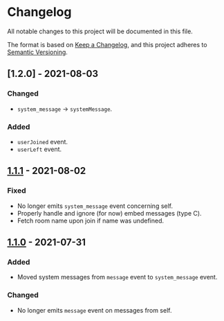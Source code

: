 # Changelog
All notable changes to this project will be documented in this file.

The format is based on [Keep a Changelog](https://keepachangelog.com/en/1.0.0/),
and this project adheres to [Semantic Versioning](https://semver.org/spec/v2.0.0.html).

## [1.2.0] - 2021-08-03
### Changed
- `system_message` -> `systemMessage`.

### Added
- `userJoined` event.
- `userLeft` event.

## [1.1.1] - 2021-08-02
### Fixed
- No longer emits `system_message` event concerning self.
- Properly handle and ignore (for now) embed messages (type C).
- Fetch room name upon join if name was undefined.

## [1.1.0] - 2021-07-31
### Added
- Moved system messages from `message` event to `system_message` event.

### Changed
- No longer emits `message` event on messages from self.

[1.1.1]: https://github.com/NeonWizard/chatzy.js/compare/v1.1.0...v1.1.1
[1.1.0]: https://github.com/NeonWizard/chatzy.js/compare/v1.0.0...v1.1.0